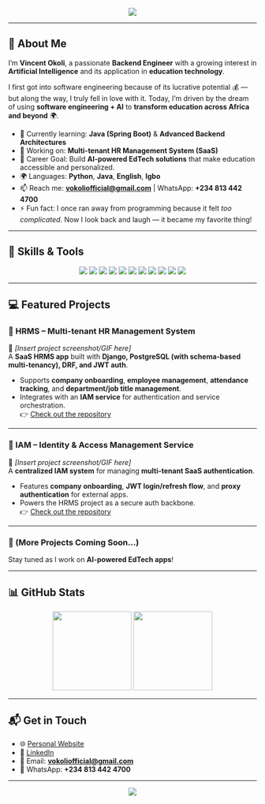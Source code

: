 <!-- Banner -->
<p align="center">
  <img src="https://capsule-render.vercel.app/api?type=waving&color=0:1e3c72,100:2a5298&height=200&section=header&text=Hi%20there,%20I'm%20Vincent!%20👋&fontSize=40&fontColor=ffffff&animation=fadeIn" />
</p>

---

## 🚀 About Me  

I’m **Vincent Okoli**, a passionate **Backend Engineer** with a growing interest in **Artificial Intelligence** and its application in **education technology**.  

I first got into software engineering because of its lucrative potential 💰 — but along the way, I truly fell in love with it. Today, I’m driven by the dream of using **software engineering + AI** to **transform education across Africa and beyond** 🌍.  

- 🌱 Currently learning: **Java (Spring Boot)** & **Advanced Backend Architectures**  
- 🔭 Working on: **Multi-tenant HR Management System (SaaS)**  
- 🎯 Career Goal: Build **AI-powered EdTech solutions** that make education accessible and personalized.  
- 🌍 Languages: **Python**, **Java**, **English**, **Igbo**  
- 📫 Reach me: **vokoliofficial@gmail.com** | WhatsApp: **+234 813 442 4700**  
- ⚡ Fun fact: I once ran away from programming because it felt *too complicated*. Now I look back and laugh — it became my favorite thing!  

---

## 🧠 Skills & Tools  

<p align="center">
  <!-- Languages -->
  <img src="https://img.shields.io/badge/Python-3670A0?style=for-the-badge&logo=python&logoColor=ffdd54"/>
  <img src="https://img.shields.io/badge/Django-092E20?style=for-the-badge&logo=django&logoColor=white"/>
  <img src="https://img.shields.io/badge/Java-ED8B00?style=for-the-badge&logo=java&logoColor=white"/>
  <img src="https://img.shields.io/badge/Spring_Boot-6DB33F?style=for-the-badge&logo=spring&logoColor=white"/>

  <!-- Databases -->
  <img src="https://img.shields.io/badge/PostgreSQL-316192?style=for-the-badge&logo=postgresql&logoColor=white"/>
  <img src="https://img.shields.io/badge/MySQL-005C84?style=for-the-badge&logo=mysql&logoColor=white"/>
  <img src="https://img.shields.io/badge/Redis-DC382D?style=for-the-badge&logo=redis&logoColor=white"/>

  <!-- Frontend -->
  <img src="https://img.shields.io/badge/HTML5-E34F26?style=for-the-badge&logo=html5&logoColor=white"/>
  <img src="https://img.shields.io/badge/CSS3-1572B6?style=for-the-badge&logo=css3&logoColor=white"/>
  <img src="https://img.shields.io/badge/JavaScript-F7DF1E?style=for-the-badge&logo=javascript&logoColor=black"/>

  <!-- Tools -->
  <img src="https://img.shields.io/badge/Git-F05032?style=for-the-badge&logo=git&logoColor=white"/>
</p>

---

## 💻 Featured Projects  

### 🔹 HRMS – Multi-tenant HR Management System  
📸 *[Insert project screenshot/GIF here]*  
A **SaaS HRMS app** built with **Django, PostgreSQL (with schema-based multi-tenancy), DRF, and JWT auth**.  
- Supports **company onboarding**, **employee management**, **attendance tracking**, and **department/job title management**.  
- Integrates with an **IAM service** for authentication and service orchestration.  
👉 [Check out the repository](#)  

---

### 🔹 IAM – Identity & Access Management Service  
📸 *[Insert project screenshot/GIF here]*  
A **centralized IAM system** for managing **multi-tenant SaaS authentication**.  
- Features **company onboarding**, **JWT login/refresh flow**, and **proxy authentication** for external apps.  
- Powers the HRMS project as a secure auth backbone.  
👉 [Check out the repository](#)  

---

### 🔹 (More Projects Coming Soon...)  
Stay tuned as I work on **AI-powered EdTech apps**!  

---

## 📊 GitHub Stats  

<p align="center">
  <img src="https://github-readme-stats.vercel.app/api?username=crazycoder44&show_icons=true&theme=tokyonight" height="160"/>
  <img src="https://github-readme-streak-stats.herokuapp.com/?user=crazycoder44&theme=tokyonight" height="160"/>
</p>

---

## 📬 Get in Touch  

- 🌐 [Personal Website](https://sites.google.com/view/vincentokoli/welcome?authuser=0)  
- 💼 [LinkedIn](https://www.linkedin.com/in/vincent-okoli-67a983329/)  
- 📧 Email: **vokoliofficial@gmail.com**  
- 📱 WhatsApp: **+234 813 442 4700**  

---

<p align="center">
  <img src="https://capsule-render.vercel.app/api?type=waving&color=0:2a5298,100:1e3c72&height=120&section=footer"/>
</p>

